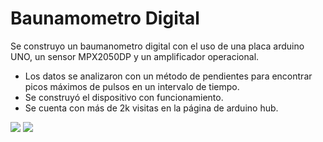 # Baunamometro Digital
Se construyo un baumanometro digital con el uso de una placa arduino UNO, un sensor MPX2050DP y un amplificador operacional. 

- Los datos se analizaron con un método de pendientes para encontrar picos máximos de pulsos en un intervalo de tiempo.
- Se construyó el dispositivo con funcionamiento. 
- Se cuenta con más de 2k visitas en la página de arduino hub.

![](/arduino)
![](/pulsos)

